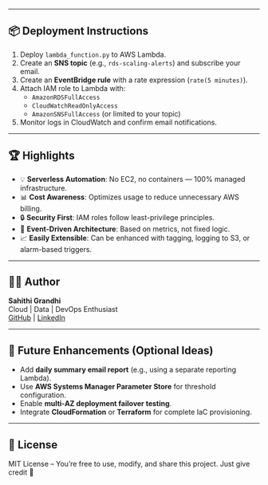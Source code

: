
---

## 📦 Deployment Instructions

1. Deploy `lambda_function.py` to AWS Lambda.
2. Create an **SNS topic** (e.g., `rds-scaling-alerts`) and subscribe your email.
3. Create an **EventBridge rule** with a rate expression (`rate(5 minutes)`).
4. Attach IAM role to Lambda with:
   - `AmazonRDSFullAccess`
   - `CloudWatchReadOnlyAccess`
   - `AmazonSNSFullAccess` (or limited to your topic)
5. Monitor logs in CloudWatch and confirm email notifications.

---

## 🏆 Highlights

- 💡 **Serverless Automation**: No EC2, no containers — 100% managed infrastructure.
- 📊 **Cost Awareness**: Optimizes usage to reduce unnecessary AWS billing.
- 🔒 **Security First**: IAM roles follow least-privilege principles.
- 💬 **Event-Driven Architecture**: Based on metrics, not fixed logic.
- 📈 **Easily Extensible**: Can be enhanced with tagging, logging to S3, or alarm-based triggers.

---

## 👩‍💻 Author

**Sahithi Grandhi**  
Cloud | Data | DevOps Enthusiast  
[GitHub](https://github.com/yourusername) | [LinkedIn](https://www.linkedin.com/in/yourprofile)  

---

## 📢 Future Enhancements (Optional Ideas)

- Add **daily summary email report** (e.g., using a separate reporting Lambda).
- Use **AWS Systems Manager Parameter Store** for threshold configuration.
- Enable **multi-AZ deployment failover testing**.
- Integrate **CloudFormation** or **Terraform** for complete IaC provisioning.

---

## 📜 License

MIT License – You’re free to use, modify, and share this project. Just give credit 🙌
